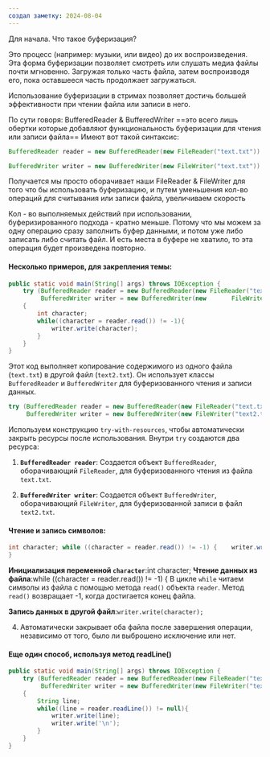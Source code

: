 ```yaml
---
создал заметку: 2024-08-04
---
```

Для начала. Что такое буферизация? 

Это процесс  (например: музыки, или видео) до их воспроизведения. Эта форма  буферизации позволяет смотреть или слушать медиа файлы почти мгновенно. Загружая только часть файла, затем воспроизводя его, пока оставшееся часть продолжает загружаться.


Использование буферизации в стримах позволяет
достичь большей эффективности при чтении файла
или записи в него.


По сути говоря: BufferedReader & BufferedWriter
==это всего лишь обертки которые добавляют функциональность буферизации для чтения или записи файла==
Имеют вот такой синтаксис: 

```java
BufferedReader reader = new BufferedReader(new FileReader("text.txt"))
```

```java
BufferedWriter writer = new BufferedWriter(new FileWriter("text.txt"))
```

Получается мы просто оборачивает наши FileReader & FileWriter 
для того что бы использовать буферизацию, и путем уменьшения кол-во операций для считывания или записи файла, увеличиваем скорость

Кол - во выполняемых действий при использовании, буферизированного подхода - кратно меньше. Потому что мы можем за одну операцию сразу заполнить буфер данными, и потом уже либо записать либо считать файл. И есть места в буфере не хватило, то эта операция будет произведена повторно.


#### Несколько примеров, для закрепления темы: 

```java
public static void main(String[] args) throws IOException {  
    try (BufferedReader reader = new BufferedReader(new FileReader("text.txt"));  
         BufferedWriter writer = new BufferedWriter(new       FileWriter("text2.txt")))  
    {  
        int character;  
        while((character = reader.read()) != -1){  
            writer.write(character);  
        }  
    }  
}
```

Этот код выполняет копирование содержимого из одного файла (`text.txt`) в другой файл (`text2.txt`). Он использует классы `BufferedReader` и `BufferedWriter` для буферизованного чтения и записи данных.

```java
try (BufferedReader reader = new BufferedReader(new FileReader("text.txt"));
     BufferedWriter writer = new BufferedWriter(new FileWriter("text2.txt")))
```

Используем конструкцию `try-with-resources`, чтобы автоматически закрыть ресурсы после использования. Внутри `try` создаются два ресурса:

1. **`BufferedReader reader`**: Создается объект `BufferedReader`, оборачивающий `FileReader`, для буферизованного чтения из файла `text.txt`.
    
2. **`BufferedWriter writer`**: Создается объект `BufferedWriter`, оборачивающий `FileWriter`, для буферизованной записи в файл `text2.txt`.

#### Чтение и запись символов:
```java
int character; while ((character = reader.read()) != -1) {    writer.write(character); 										
}
```

**Инициализация переменной `character`**:int character;
**Чтение данных из файла**:while ((character = reader.read()) != -1) {
	В цикле `while` читаем символы из файла с помощью метода `read()` объекта `reader`. Метод `read()` возвращает -1, когда достигается конец файла.

**Запись данных в другой файл**:`writer.write(character);`

4. Автоматически закрывает оба файла после завершения операции, независимо от того, было ли выброшено исключение или нет.
#### Еще один способ, используя метод readLine()

```java
public static void main(String[] args) throws IOException {  
    try (BufferedReader reader = new BufferedReader(new FileReader("text.txt"));  
         BufferedWriter writer = new BufferedWriter(new FileWriter("text2.txt")))  
    {  
        String line;  
        while((line = reader.readLine()) != null){  
            writer.write(line);  
            writer.write('\n');  
        }  
    }  
}
```

